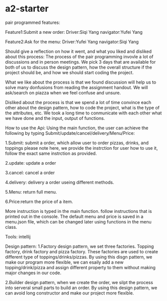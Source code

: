 # a2-starter
pair programmed features:

Feature1:Submit a new order:
Driver:Siqi Yang
navigator:Yufei Yang


Feature2:Ask for the menu:
Driver:Yufei Yang
navigator:Siqi Yang


Should give a reflection on how it went, and what you liked and disliked about this process:
The process of the pair programming invovle a lot of discussions and in person meetings. We pick 3 days that are available for both of us to discuss the design pattern, how the overall structure if the project should be, and how we should start coding the project.


What we like about the process is that we found discussion will help us to solve many donfusions from reading the assignment handout. We will ask/search on piazza when we feel confuse and unsure.


Disliked about the process is that we spend a lot of time convince each other about the design pattern, how to code the project, what is the type of the attributes, etc. We took a long time to conmunicate with each other what we have done and the input, output of functions.



How to use the Api:
Using the main function, the user can achieve the following by typing Submit/update/cancel/delivery/Menu/Price:

1.Submit: submit a order, which allow user to order pizzas, drinks, and toppings please note here, we provide the instrction for user how to use it, follow the exact same instrction as provided.

2.update: update a order

3.cancel: cancel a order

4.delivery: delivery a order useing different methods.

5.Menu: return full menu.

6.Price:return the price of a item.

More instruction is typed in the main function. follow instructions that is printed out in the console.
The default menu and price is saved in a menu.json file, which can be changed later using functions in the menu class.

Tools: intellij 

Design pattern:
1.Factory design pattern, we set three factories. Topping factory, drink factory and pizza factory. These factories are used to create different type of toppings/drinks/pizzas. By using this disgn pattern, we make our program more flexible, we can esaily add a new topping/drink/pizza and assign different property to them without making major changes in our code.

2.Builder design pattern, when we create the order, we silpt the process into serveral small parts to build an order. By using this design pattern, we can avoid long constructor and make our project more flexible.










